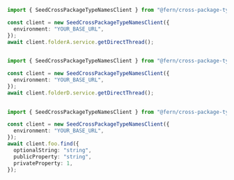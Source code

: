 ```typescript
import { SeedCrossPackageTypeNamesClient } from "@fern/cross-package-type-names";

const client = new SeedCrossPackageTypeNamesClient({
  environment: "YOUR_BASE_URL",
});
await client.folderA.service.getDirectThread();
 
```                        


```typescript
import { SeedCrossPackageTypeNamesClient } from "@fern/cross-package-type-names";

const client = new SeedCrossPackageTypeNamesClient({
  environment: "YOUR_BASE_URL",
});
await client.folderD.service.getDirectThread();
 
```                        


```typescript
import { SeedCrossPackageTypeNamesClient } from "@fern/cross-package-type-names";

const client = new SeedCrossPackageTypeNamesClient({
  environment: "YOUR_BASE_URL",
});
await client.foo.find({
  optionalString: "string",
  publicProperty: "string",
  privateProperty: 1,
});
 
```                        



